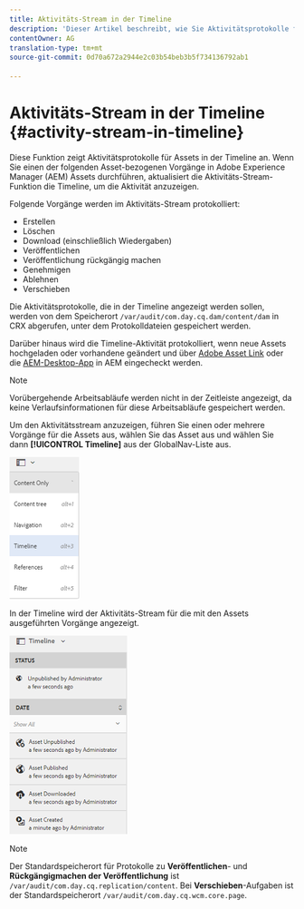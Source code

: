 ```yaml
---
title: Aktivitäts-Stream in der Timeline
description: 'Dieser Artikel beschreibt, wie Sie Aktivitätsprotokolle für Assets in der Timeline anzeigen können. '
contentOwner: AG
translation-type: tm+mt
source-git-commit: 0d70a672a2944e2c03b54beb3b5f734136792ab1

---
```



# Aktivitäts-Stream in der Timeline {#activity-stream-in-timeline}

Diese Funktion zeigt Aktivitätsprotokolle für Assets in der Timeline an. Wenn Sie einen der folgenden Asset-bezogenen Vorgänge in Adobe Experience Manager (AEM) Assets durchführen, aktualisiert die Aktivitäts-Stream-Funktion die Timeline, um die Aktivität anzuzeigen.

Folgende Vorgänge werden im Aktivitäts-Stream protokolliert:

* Erstellen
* Löschen
* Download (einschließlich Wiedergaben)
* Veröffentlichen
* Veröffentlichung rückgängig machen
* Genehmigen
* Ablehnen
* Verschieben

Die Aktivitätsprotokolle, die in der Timeline angezeigt werden sollen, werden von dem Speicherort `/var/audit/com.day.cq.dam/content/dam` in CRX abgerufen, unter dem Protokolldateien gespeichert werden.

Darüber hinaus wird die Timeline-Aktivität protokolliert, wenn neue Assets hochgeladen oder vorhandene geändert und über [Adobe Asset Link](https://helpx.adobe.com/enterprise/using/manage-assets-using-adobe-asset-link.html) oder die [AEM-Desktop-App](https://docs.adobe.com/content/help/en/experience-manager-desktop-app/using/introduction.html) in AEM eingecheckt werden.

>[!NOTE]
>
>Vorübergehende Arbeitsabläufe werden nicht in der Zeitleiste angezeigt, da keine Verlaufsinformationen für diese Arbeitsabläufe gespeichert werden.

Um den Aktivitätsstream anzuzeigen, führen Sie einen oder mehrere Vorgänge für die Assets aus, wählen Sie das Asset aus und wählen Sie dann **[!UICONTROL Timeline]** aus der GlobalNav-Liste aus.

![timeline-3](assets/timeline-3.png)

In der Timeline wird der Aktivitäts-Stream für die mit den Assets ausgeführten Vorgänge angezeigt.

![activity_stream](assets/activity_stream.png)

>[!NOTE]
>
>Der Standardspeicherort für Protokolle zu **Veröffentlichen**- und **Rückgängigmachen der Veröffentlichung** ist `/var/audit/com.day.cq.replication/content`. Bei **Verschieben**-Aufgaben ist der Standardspeicherort `/var/audit/com.day.cq.wcm.core.page`.
